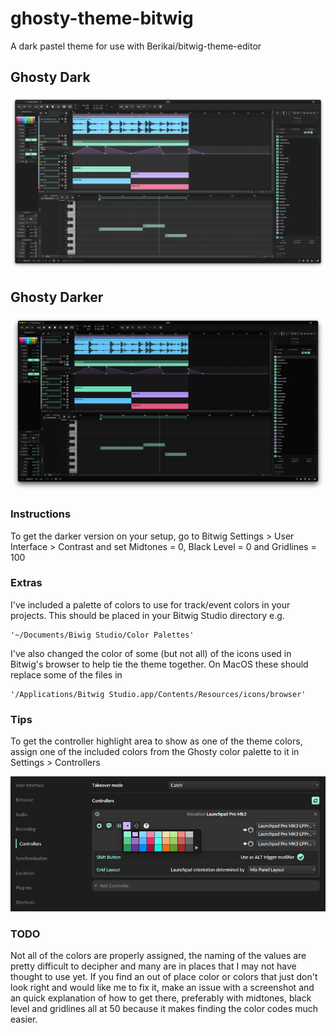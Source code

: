 # ghosty-theme-bitwig

A dark pastel theme for use with Berikai/bitwig-theme-editor

## Ghosty Dark
![dark](extra/screenshots/dark.png)

## Ghosty Darker
![darker](extra/screenshots/darker.png)

### Instructions

To get the darker version on your setup, go to Bitwig Settings > User Interface > Contrast and set Midtones = 0, Black Level = 0 and Gridlines = 100

### Extras

I've included a palette of colors to use for track/event colors in your projects. This should be placed in your Bitwig Studio directory e.g. 

```
'~/Documents/Biwig Studio/Color Palettes'
```

I've also changed the color of some (but not all) of the icons used in Bitwig's browser to help tie the theme together. On MacOS these should replace some of the files in 

```
'/Applications/Bitwig Studio.app/Contents/Resources/icons/browser'
```

### Tips

To get the controller highlight area to show as one of the theme colors, assign one of the included colors from the Ghosty color palette to it in Settings > Controllers

![controller-settings](extra/screenshots/controller.png)

### TODO

Not all of the colors are properly assigned, the naming of the values are pretty difficult to decipher and many are in places that I may not have thought to use yet. 
If you find an out of place color or colors that just don't look right and would like me to fix it, make an issue with a screenshot and an quick explanation of how to get there, preferably with midtones, black level and gridlines all at 50 because it makes finding the color codes much easier.
